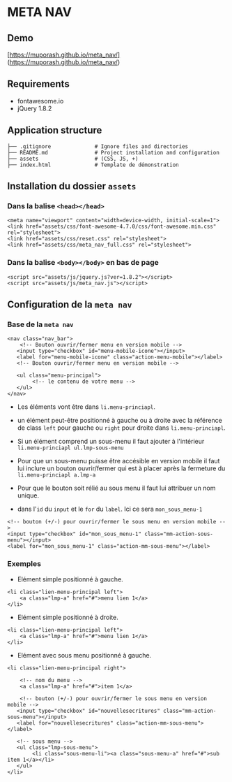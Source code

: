 # META NAV

## Demo
[https://muporash.github.io/meta_nav/]
(https://muporash.github.io/meta_nav/)

## Requirements

- fontawesome.io
- jQuery 1.8.2

## Application structure

```
├── .gitignore              # Ignore files and directories
├── README.md               # Project installation and configuration
├── assets                  # (CSS, JS, +)
├── index.html              # Template de démonstration
```

## Installation du dossier `assets`

### Dans la balise `<head></head>`

```
<meta name="viewport" content="width=device-width, initial-scale=1">
<link href="assets/css/font-awesome-4.7.0/css/font-awesome.min.css" rel="stylesheet">
<link href="assets/css/reset.css" rel="stylesheet">
<link href="assets/css/meta_nav_full.css" rel="stylesheet">
```

### Dans la balise `<body></body>` en bas de page

```
<script src="assets/js/jquery.js?ver=1.8.2"></script>
<script src="assets/js/meta_nav.js"></script>
```

## Configuration de la `meta nav`

### Base de la `meta nav`
```
<nav class="nav_bar">
	<!-- Bouton ouvrir/fermer menu en version mobile -->
   <input type="checkbox" id="menu-mobile-icone"></input>
   <label for="menu-mobile-icone" class="action-menu-mobile"></label>
   <!-- Bouton ouvrir/fermer menu en version mobile -->

   <ul class="menu-principal">
   		<!-- le contenu de votre menu -->
   </ul>
</nav>
```

* Les éléments vont être dans `li.menu-princiapl`.
* un élément peut-être positionné à gauche ou à droite avec la référence de class `left` pour gauche ou `right` pour droite dans `li.menu-princiapl`.
* Si un élément comprend un sous-menu il faut ajouter à l'intérieur `li.menu-princiapl ul.lmp-sous-menu`

* Pour que un sous-menu puisse être accésible en version mobile il faut lui inclure un bouton ouvrir/fermer qui est à placer après la fermeture du `li.menu-princiapl a.lmp-a`
* Pour que le bouton soit rélié au sous menu il faut lui attribuer un nom unique.
* dans l'`id` du `input` et le `for` du `label`. Ici ce sera `mon_sous_menu-1`

```
<!-- bouton (+/-) pour ouvrir/fermer le sous menu en version mobile -->
<input type="checkbox" id="mon_sous_menu-1" class="mm-action-sous-menu"></input>
<label for="mon_sous_menu-1" class="action-mm-sous-menu"></label>
```

### Exemples

* Elément simple positionné à gauche.

```
<li class="lien-menu-principal left">
	<a class="lmp-a" href="#">menu lien 1</a>
</li>
```

* Elément simple positionné à droite.

```
<li class="lien-menu-principal left">
	<a class="lmp-a" href="#">menu lien 1</a>
</li>
```

* Elément avec sous menu positionné à gauche.

```
<li class="lien-menu-principal right">

	<!-- nom du menu -->
	<a class="lmp-a" href="#">item 1</a>

	<!-- bouton (+/-) pour ouvrir/fermer le sous menu en version mobile -->
   <input type="checkbox" id="nouvellesecritures" class="mm-action-sous-menu"></input>
   <label for="nouvellesecritures" class="action-mm-sous-menu"></label>

   <!-- sous menu -->
   <ul class="lmp-sous-menu">
   		<li class="sous-menu-li"><a class="sous-menu-a" href="#">sub item 1</a></li>
   </ul>
</li>
```
